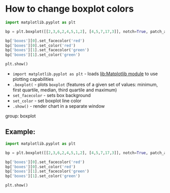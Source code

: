 # How to change boxplot colors

```python
import matplotlib.pyplot as plt

bp = plt.boxplot([[2,3,6,2,4,5,1,2], [4,5,7,17,3]], notch=True, patch_artist=True)

bp['boxes'][0].set_facecolor('red')
bp['boxes'][0].set_color('red')
bp['boxes'][1].set_facecolor('green')
bp['boxes'][1].set_color('green')

plt.show()
```

- `import matplotlib.pyplot as plt` - loads [lib:Matplotlib module](python-matplotlib/how-to-install-matplotlib-python-lib-in-ubuntu-ubuntuversion) to use plotting capabilities
- `.boxplot(` - plots `boxplot` (features of a given set of values: minimum, first quartile, median, third quartile and maximum)
- `set_facecolor` - sets box background
- `set_color` - set boxplot line color
- `.show()` - render chart in a separate window

group: boxplot

## Example: 
```python
import matplotlib.pyplot as plt

bp = plt.boxplot([[2,3,6,2,4,5,1,2], [4,5,7,17,3]], notch=True, patch_artist=True)

bp['boxes'][0].set_facecolor('red')
bp['boxes'][0].set_color('red')
bp['boxes'][1].set_facecolor('green')
bp['boxes'][1].set_color('green')

plt.show()
```

